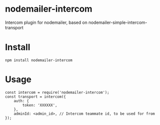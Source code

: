 # nodemailer-intercom
Intercom plugin for nodemailer, based on nodemailer-simple-intercom-transport

# Install 

    npm install nodemailer-intercom


# Usage 

    const intercom = require('nodemailer-intercom');
    const transport = intercom({
        auth: {
            token: 'XXXXXX',
        },
        adminId: <admin_id>, // Intercom teammate id, to be used for from
    });


